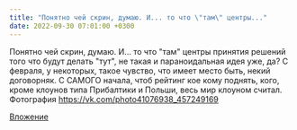 ```yaml
---
title: "Понятно чей скрин, думаю. И... то что \"там\" центры..."
date: 2022-09-30 07:01:00 +0300
---
```


Понятно чей скрин, думаю. И... то что "там" центры принятия решений того что будут делать "тут", не такая и параноидальная идея уже, да?
С февраля, у некоторых, такое чувство, что имеет место быть, некий договорняк. С САМОГО начала, чтоб рейтинг кое кому поднять, кого, кроме клоунов типа Прибалтики и Польши, весь мир клоуном считал.
Фотография
https://vk.com/photo41076938_457249169

[Вложение](https://vk.com/photo41076938_457249169)

